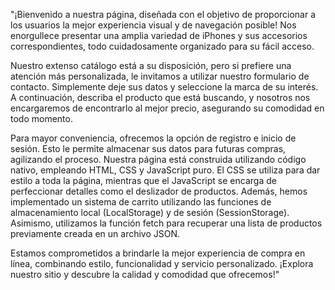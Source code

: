 
"¡Bienvenido a nuestra página, diseñada con el objetivo de proporcionar a los usuarios la mejor experiencia visual y de navegación posible! Nos enorgullece presentar una amplia variedad de iPhones y sus accesorios correspondientes, todo cuidadosamente organizado para su fácil acceso.

Nuestro extenso catálogo está a su disposición, pero si prefiere una atención más personalizada, le invitamos a utilizar nuestro formulario de contacto. Simplemente deje sus datos y seleccione la marca de su interés. A continuación, describa el producto que está buscando, y nosotros nos encargaremos de encontrarlo al mejor precio, asegurando su comodidad en todo momento.

Para mayor conveniencia, ofrecemos la opción de registro e inicio de sesión. Esto le permite almacenar sus datos para futuras compras, agilizando el proceso. Nuestra página está construida utilizando código nativo, empleando HTML, CSS y JavaScript puro. El CSS se utiliza para dar estilo a toda la página, mientras que el JavaScript se encarga de perfeccionar detalles como el deslizador de productos. Además, hemos implementado un sistema de carrito utilizando las funciones de almacenamiento local (LocalStorage) y de sesión (SessionStorage). Asimismo, utilizamos la función fetch para recuperar una lista de productos previamente creada en un archivo JSON.

Estamos comprometidos a brindarle la mejor experiencia de compra en línea, combinando estilo, funcionalidad y servicio personalizado. ¡Explora nuestro sitio y descubre la calidad y comodidad que ofrecemos!"
